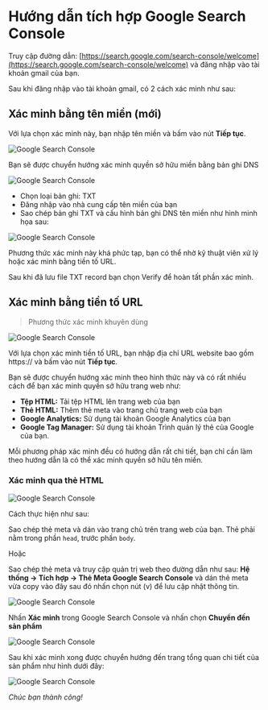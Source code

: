 # Hướng dẫn tích hợp Google Search Console

Truy cập đường dẫn: [https://search.google.com/search-console/welcome](https://search.google.com/search-console/welcome) và đăng nhập vào tài khoản gmail của bạn.

Sau khi đăng nhập vào tài khoản gmail, có 2 cách xác minh như sau:

## Xác minh bằng tên miền (mới)

Với lựa chọn xác minh này, bạn nhập tên miền và bấm vào nút **Tiếp tục**.

![Google Search Console](img/ggs-8.jpg)

Bạn sẽ được chuyển hướng xác minh quyền sở hữu miền bằng bản ghi DNS

![Google Search Console](img/ggs-6.jpg)

- Chọn loại bản ghi: TXT
- Đăng nhập vào nhà cung cấp tên miền của bạn
- Sao chép bản ghi TXT và cấu hình bản ghi DNS tên miền như hình minh họa sau:

![Google Search Console](img/ggs-7.jpg)

Phương thức xác minh này khá phức tạp, bạn có thể nhờ kỹ thuật viên xử lý hoặc xác minh bằng tiền tố URL.

Sau khi đã lưu file TXT record bạn chọn Verify để hoàn tất phần xác minh.

## Xác minh bằng tiền tố URL

> Phương thức xác minh khuyên dùng

![Google Search Console](img/ggs-1.jpg)

Với lựa chọn xác minh tiền tố URL, bạn nhập địa chỉ URL website bao gồm https:// và bấm vào nút **Tiếp tục**.

Bạn sẽ được chuyển hướng xác minh theo hình thức này và có rất nhiều cách để bạn xác minh quyền sở hữu trang web như:

- **Tệp HTML:** Tải tệp HTML lên trang web của bạn
- **Thẻ HTML:** Thêm thẻ meta vào trang chủ trang web của bạn
- **Google Analytics:** Sử dụng tài khoản Google Analytics của bạn
- **Google Tag Manager:** Sử dụng tài khoản Trình quản lý thẻ của Google của bạn.

Mỗi phương pháp xác minh đều có hướng dẫn rất chi tiết, bạn chỉ cần làm theo hướng dẫn là có thể xác minh quyền sở hữu tên miền.

### Xác minh qua thẻ HTML

![Google Search Console](img/ggs-2.jpg)

Cách thực hiện như sau:

Sao chép thẻ meta và dán vào trang chủ trên trang web của bạn. Thẻ phải nằm trong phần `head`, trước phần `body`.

Hoặc

Sao chép thẻ meta và truy cập quản trị web theo đường dẫn như sau: **Hệ thống -> Tích hợp -> Thẻ Meta Google Search Console** và dán thẻ meta vừa copy vào đây sau đó nhấn chọn nút (v) để lưu cập nhật thông tin.
  
![Google Search Console](img/ggs-3.jpg)

Nhấn **Xác minh** trong Google Search Console và nhấn chọn **Chuyển đến sản phẩm**

![Google Search Console](img/ggs-4.jpg)

Sau khi xác minh xong được chuyển hướng đến trang tổng quan chi tiết của sản phẩm như hình dưới đây:

![Google Search Console](img/ggs-5.jpg)
  
_Chúc bạn thành công!_
